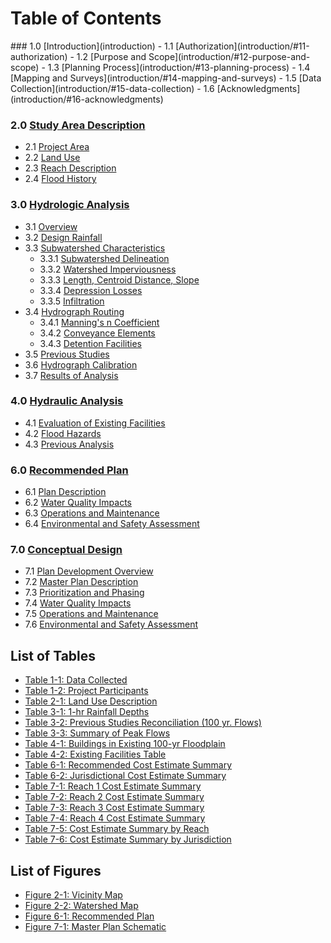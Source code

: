 # Table of Contents
<div class="toc">
### 1.0 [Introduction](introduction)
- 1.1 [Authorization](introduction/#11-authorization)
- 1.2 [Purpose and Scope](introduction/#12-purpose-and-scope)
- 1.3 [Planning Process](introduction/#13-planning-process)
- 1.4 [Mapping and Surveys](introduction/#14-mapping-and-surveys)
- 1.5 [Data Collection](introduction/#15-data-collection)
- 1.6 [Acknowledgments](introduction/#16-acknowledgments)

### 2.0 [Study Area Description](study-area-description)  
- 2.1 [Project Area](study-area-description/#21-project-area)
- 2.2 [Land Use](study-area-description/#22-land-use)
- 2.3 [Reach Description](study-area-description/#23-reach-description)
- 2.4 [Flood History](study-area-description/#24-flood-history)

### 3.0 [Hydrologic Analysis](hydrologic-analysis)
- 3.1 [Overview](hydrologic-analysis/#31-overview)
- 3.2 [Design Rainfall](hydrologic-analysis/#32-design-rainfall)
- 3.3 [Subwatershed Characteristics](hydrologic-analysis/#33-subwatershed-characteristics)
	- 3.3.1 [Subwatershed Delineation](hydrologic-analysis/#331-subwatershed-delineation)
	- 3.3.2 [Watershed Imperviousness](hydrologic-analysis/#332-watershed-imperviousness)
	- 3.3.3 [Length, Centroid Distance, Slope](hydrologic-analysis/#333-length-centroid-distance-slope)
	- 3.3.4 [Depression Losses](hydrologic-analysis/#334-depression-losses)
	- 3.3.5 [Infiltration](hydrologic-analysis/#335-infiltration)
- 3.4 [Hydrograph Routing](hydrologic-analysis/#34-hydrograph-routing)
	- 3.4.1 [Manning's n Coefficient](hydrologic-analysis/#341-mannings-n-coefficient)
	- 3.4.2 [Conveyance Elements](hydrologic-analysis/#342-conveyance-elements)
	- 3.4.3 [Detention Facilities](hydrologic-analysis/#343-detention-facilities)
- 3.5 [Previous Studies](hydrologic-analysis/#35-previous-studies)
- 3.6 [Hydrograph Calibration](hydrologic-analysis/#36-hydrograph-calibration)
- 3.7 [Results of Analysis](hydrologic-analysis/#37-results-of-analysis)

### 4.0 [Hydraulic Analysis](hydraulic-analysis)
- 4.1 [Evaluation of Existing Facilities](hydraulic-analysis/#41-evaluation-of-existing-facilities)
- 4.2 [Flood Hazards](hydraulic-analysis/#42-flood-hazards)
- 4.3 [Previous Analysis](hydraulic-analysis/#43-previous-analysis)

### 6.0 [Recommended Plan](recommended-plan)
- 6.1 [Plan Description](recommended-plan/#61-plan-description)
- 6.2 [Water Quality Impacts](recommended-plan/#62-water-quality-impacts)
- 6.3 [Operations and Maintenance](recommended-plan/#63-operations-and-maintenance)
- 6.4 [Environmental and Safety Assessment](recommended-plan/#64-environmental-and-safety-assessment)

### 7.0 [Conceptual Design](conceptual-design)
- 7.1 [Plan Development Overview](conceptual-design/#71-plan-development-overview)
- 7.2 [Master Plan Description](conceptual-design/#72-master-plan-description)
- 7.3 [Prioritization and Phasing](conceptual-design/#73-prioritization-and-phasing)
- 7.4 [Water Quality Impacts](conceptual-design/#74-water-quality-impacts)
- 7.5 [Operations and Maintenance](conceptual-design/#75-operations-and-maintenance)
- 7.6 [Environmental and Safety Assessment](conceptual-design/#76-environmental-and-safety-assessment)

## List of Tables
- [Table 1-1: Data Collected](introduction/#table-1-1-data-collected)
- [Table 1-2: Project Participants](introduction/#table-1-2-project-participants)
- [Table 2-1: Land Use Description](study-area-description/#table-2-1-land-use-description)
- [Table 3-1: 1-hr Rainfall Depths](hydrologic-analysis/#table-3-1-1-hr-rainfall-depths)
- [Table 3-2: Previous Studies Reconciliation (100 yr. Flows)](hydrologic-analysis/#table-3-2-previous-studies-reconciliation-100-yr-flows)
- [Table 3-3: Summary of Peak Flows](hydrologic-analysis/#table-3-3-summary-of-peak-flows)
- [Table 4-1: Buildings in Existing 100-yr Floodplain](hydraulic-analysis/#table-4-1-buildings-in-existing-100-yr-floodplain)
- [Table 4-2: Existing Facilities Table](hydraulic-analysis/#table-4-2-existing-facilities-table)
- [Table 6-1: Recommended Cost Estimate Summary](recommended-plan/#table-6-1-recommended-cost-estimate-summary)
- [Table 6-2: Jurisdictional Cost Estimate Summary](recommended-plan/#table-6-2-jurisdictional-cost-estimate-summary)
- [Table 7-1: Reach 1 Cost Estimate Summary](conceptual-design/#table-7-1-reach-1-cost-estimate-summary)
- [Table 7-2: Reach 2 Cost Estimate Summary](conceptual-design/#table-7-2-reach-2-cost-estimate-summary)
- [Table 7-3: Reach 3 Cost Estimate Summary](conceptual-design/#table-7-3-reach-3-cost-estimate-summary)
- [Table 7-4: Reach 4 Cost Estimate Summary](conceptual-design/#table-7-4-reach-4-cost-estimate-summary)
- [Table 7-5: Cost Estimate Summary by Reach](conceptual-design/#table-7-5-cost-estimate-summary-by-reach)
- [Table 7-6: Cost Estimate Summary by Jurisdiction](conceptual-design/#table-7-6-cost-estimate-summary-by-jurisdiction)

## List of Figures
- [Figure 2-1: Vicinity Map](study-area-description/#figure-2-1-vicinity-map)
- [Figure 2-2: Watershed Map](study-area-description/#figure-2-2-watershed-map)
- [Figure 6-1: Recommended Plan](appendix/g/rec-plan-map)
- [Figure 7-1: Master Plan Schematic](conceptual-design/#figure-7-1-master-plan-schematic)

</div>